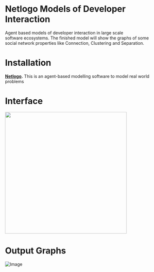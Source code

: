 # Netlogo Models of Developer Interaction
Agent based models of developer interaction in large scale software ecosystems. The finished model will show the graphs of some social network properties like Connection, Clustering and Separation.

# Installation
**[Netlogo](https://ccl.northwestern.edu/netlogo/download.shtml).** This is an agent-based modelling software to model real world problems

# Interface
<img src="https://github.com/SOUMEE2000/Netlogo-Models-of-Developer-Interaction/blob/main/Images/Interface.png?raw=true" height = "400">

# Output Graphs
![Image](https://github.com/SOUMEE2000/Netlogo-Models-of-Developer-Interaction/blob/main/Images/Graph-of-Connection.jpg?raw=true)
